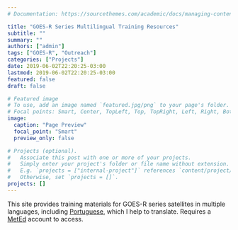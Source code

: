 ```yaml
---
# Documentation: https://sourcethemes.com/academic/docs/managing-content/

title: "GOES-R Series Multilingual Training Resources"
subtitle: ""
summary: ""
authors: ["admin"]
tags: ["GOES-R", "Outreach"]
categories: ["Projects"]
date: 2019-06-02T22:20:25-03:00
lastmod: 2019-06-02T22:20:25-03:00
featured: false
draft: false

# Featured image
# To use, add an image named `featured.jpg/png` to your page's folder.
# Focal points: Smart, Center, TopLeft, Top, TopRight, Left, Right, BottomLeft, Bottom, BottomRight.
image:
  caption: "Page Preview"
  focal_point: "Smart"
  preview_only: false

# Projects (optional).
#   Associate this post with one or more of your projects.
#   Simply enter your project's folder or file name without extension.
#   E.g. `projects = ["internal-project"]` references `content/project/deep-learning/index.md`.
#   Otherwise, set `projects = []`.
projects: []
---
```


This site provides training materials for GOES-R series satellites in multiple languages, including [Portuguese](https://www.meted.ucar.edu/satmet/goes_resources/index_pt.html), which I help to translate. Requires a [MetEd](https://www.meted.ucar.edu/index.php) account to access.

